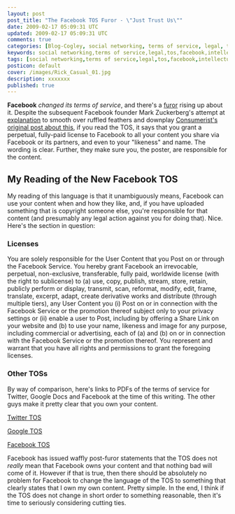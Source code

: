 ```yaml
---           
layout: post
post_title: "The Facebook TOS Furor - \"Just Trust Us\""
date: 2009-02-17 05:09:31 UTC
updated: 2009-02-17 05:09:31 UTC
comments: true
categories: [Blog-Cogley, social networking, terms of service, legal, tos, facebook, intellectual property]
keywords: social networking,terms of service,legal,tos,facebook,intellectual property
tags: [social networking,terms of service,legal,tos,facebook,intellectual property]
posticon: default
cover: /images/Rick_Casual_01.jpg
description: xxxxxxx
published: true
---
```

 

**Facebook** _changed its terms of service_, and there's a [furor](http://www.facebook.com/group.php?gid=50848058709) rising up about it. Despite the subsequent Facebook founder Mark Zuckerberg's attempt at [explanation](http://blog.facebook.com/blog.php?post=54434097130) to smooth over ruffled feathers and downplay [Consumerist's original post about this](http://consumerist.com/5150175/facebooks-new-terms-of-service-we-can-do-anything-we-want-with-your-content-forever), if you read the TOS, it says that you grant a perpetual, fully-paid license to Facebook to all your content you share via Facebook or its partners, and even to your "likeness" and name. The wording is clear. Further, they make sure you, the poster, are responsible for the content. 


## My Reading of the New Facebook TOS



My reading of this language is that it unambiguously means, Facebook can use your content when and how they like, and, if you have uploaded something that is copyright someone else, you're responsible for that content (and presumably any legal action against you for doing that). Nice. Here's the section in question: 


> 


### Licenses



You are solely responsible for the User Content that you Post on or through the Facebook Service. You hereby grant Facebook an irrevocable, perpetual, non-exclusive, transferable, fully paid, worldwide license (with the right to sublicense) to (a) use, copy, publish, stream, store, retain, publicly perform or display, transmit, scan, reformat, modify, edit, frame, translate, excerpt, adapt, create derivative works and distribute (through multiple tiers), any User Content you (i) Post on or in connection with the Facebook Service or the promotion thereof subject only to your privacy settings or (ii) enable a user to Post, including by offering a Share Link on your website and (b) to use your name, likeness and image for any purpose, including commercial or advertising, each of (a) and (b) on or in connection with the Facebook Service or the promotion thereof. You represent and warrant that you have all rights and permissions to grant the foregoing licenses.





### Other TOSs



By way of comparison, here's links to PDFs of the terms of service for Twitter, Google Docs and Facebook at the time of this writing. The other guys make it pretty clear that you own your content.  





[Twitter TOS](http://assets.cogley.info/docs/Twitter-TOS-20090217.pdf)


[Google TOS](http://assets.cogley.info/docs/Google-Docs-TOS-20090217.pdf)


[Facebook TOS](http://assets.cogley.info/docs/Facebook-TOS-20090217.pdf)





Facebook has issued waffly post-furor statements that the TOS does not _really_ mean that Facebook owns your content and that nothing bad will come of it. However if that is true, then there should be absolutely no problem for Facebook to change the language of the TOS to something that clearly states that I own my own content. Pretty simple. In the end, I think if the TOS does not change in short order to something reasonable, then it's time to seriously considering cutting ties. 

